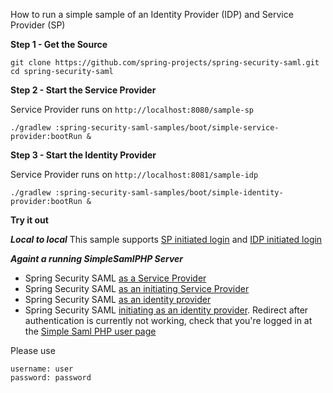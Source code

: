 
How to run a simple sample of an Identity Provider (IDP) and Service Provider (SP)

**Step 1 - Get the Source** 

    git clone https://github.com/spring-projects/spring-security-saml.git
    cd spring-security-saml

**Step 2 - Start the Service Provider**

Service Provider runs on `http://localhost:8080/sample-sp`

    ./gradlew :spring-security-saml-samples/boot/simple-service-provider:bootRun &

**Step 3 - Start the Identity Provider**

Service Provider runs on `http://localhost:8081/sample-idp`

    ./gradlew :spring-security-saml-samples/boot/simple-identity-provider:bootRun &
    
**Try it out**

***Local to local***
This sample supports [SP initiated login](http://localhost:8080/sample-sp)
and [IDP initiated login](http://localhost:8081/sample-idp/saml/idp/init?sp=http://localhost:8080/sample-sp)

***Againt a running SimpleSamlPHP Server***

* Spring Security SAML [as a Service Provider](http://localhost:8080/sample-sp)
* Spring Security SAML [as an initiating Service Provider](http://localhost:8080/sample-sp/saml/sp/discovery?idp=https://simplesaml-for-spring-saml.cfapps.io:80/saml2/idp/metadata.php)
* Spring Security SAML [as an identity provider](http://simplesaml-for-spring-saml.cfapps.io/module.php/saml/disco.php?entityID=http%3A%2F%2Fsimplesaml-for-spring-saml.cfapps.io%2Fmodule.php%2Fsaml%2Fsp%2Fmetadata.php%2Fdefault-sp&return=http%3A%2F%2Fsimplesaml-for-spring-saml.cfapps.io%2Fmodule.php%2Fsaml%2Fsp%2Fdiscoresp.php%3FAuthID%3D_76ff38b7d741d37b828c917b6f2ed70cde863123c7%253Ahttp%253A%252F%252Fsimplesaml-for-spring-saml.cfapps.io%252Fmodule.php%252Fcore%252Fas_login.php%253FAuthId%253Ddefault-sp%2526ReturnTo%253Dhttp%25253A%25252F%25252Fsimplesaml-for-spring-saml.cfapps.io%25252Fmodule.php%25252Fcore%25252Fauthenticate.php%25253Fas%25253Ddefault-sp&returnIDParam=idpentityid)
* Spring Security SAML [initiating as an identity provider](http://localhost:8081/sample-idp/saml/idp/init?sp=http://simplesaml-for-spring-saml.cfapps.io/module.php/saml/sp/metadata.php/default-sp).
  Redirect after authentication is currently not working, check that you're logged in at the [Simple Saml PHP user page](http://simplesaml-for-spring-saml.cfapps.io/module.php/core/authenticate.php?as=default-sp)

Please use

    username: user
    password: password
